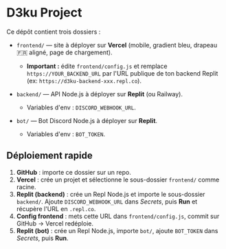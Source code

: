# D3ku Project

Ce dépôt contient trois dossiers :

- `frontend/` — site à déployer sur **Vercel** (mobile, gradient bleu, drapeau 🇫🇷 aligné, page de chargement).
  - **Important :** édite `frontend/config.js` et remplace `https://YOUR_BACKEND_URL` par l'URL publique de ton backend Replit (ex: `https://d3ku-backend-xxx.repl.co`).

- `backend/` — API Node.js à déployer sur **Replit** (ou Railway).  
  - Variables d'env : `DISCORD_WEBHOOK_URL`.

- `bot/` — Bot Discord Node.js à déployer sur **Replit**.  
  - Variables d'env : `BOT_TOKEN`.

## Déploiement rapide

1. **GitHub** : importe ce dossier sur un repo.
2. **Vercel** : crée un projet et sélectionne le sous-dossier `frontend/` comme racine.
3. **Replit (backend)** : crée un Repl Node.js et importe le sous-dossier `backend/`. Ajoute `DISCORD_WEBHOOK_URL` dans *Secrets*, puis **Run** et récupère l'URL en `.repl.co`.
4. **Config frontend** : mets cette URL dans `frontend/config.js`, commit sur GitHub → Vercel redéploie.
5. **Replit (bot)** : crée un Repl Node.js, importe `bot/`, ajoute `BOT_TOKEN` dans *Secrets*, puis **Run**.
